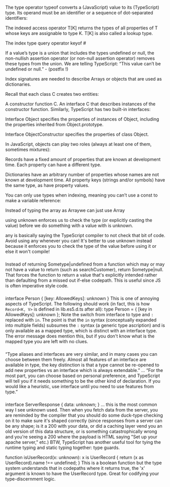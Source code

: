 The type operator typeof converts a (JavaScript) value to its (TypeScript) type. Its operand must be an identifier or a sequence of dot-separated identifiers:

The indexed access operator T[K] returns the types of all properties of T whose keys are assignable to type K. T[K] is also called a lookup type.

The index type query operator keyof #

If a value’s type is a union that includes the types undefined or null, the non-nullish assertion operator (or non-null assertion operator) removes these types from the union. We are telling TypeScript: “This value can’t be undefined or null.” - (postfix !)

Index signatures are needed to describe Arrays or objects that are used as dictionaries.

Recall that each class C creates two entities:

A constructor function C.
An interface C that describes instances of the constructor function.
Similarly, TypeScript has two built-in interfaces:

Interface Object specifies the properties of instances of Object, including the properties inherited from Object.prototype.

Interface ObjectConstructor specifies the properties of class Object.

In JavaScript, objects can play two roles (always at least one of them, sometimes mixtures):

Records have a fixed amount of properties that are known at development time. Each property can have a different type.

Dictionaries have an arbitrary number of properties whose names are not known at development time. All property keys (strings and/or symbols) have the same type, as have property values.

You can only use types when indexing, meaning you can’t use a const to make a variable reference:

Instead of typing the array as Array<any>we can just use Array<unknown>

using unknown enforces us to check the type (or explicitly casting the value) before we do something with a value with is unknown.

any is basically saying the TypeScript compiler to not check that bit of code. Avoid using any whenever you can! It's better to use unknown instead because it enforces you to check the type of the value before using it or else it won't compile!

###

Instead of returning Sometype|undefined from a function which may or may not have a value to return (such as searchCustomer), return Sometype|null.
That forces the function to return a value that's explicitly intended rather than defaulting from a missed out if-else codepath. This is useful since JS is often imperative style code.

###

  interface Person {
      [key: AllowedKeys]: unknown
    }
This is one of annoying aspects of TypeScript. The following should work (in fact, this is how `Record<K, V>` is defined in lib.es5.d.ts after all):
    type Person = {
      [key in AllowedKeys]: unknown
    };
Note the switch from interface to type and `:` replaced with `in`. The point is that the `in` syntax (conceptually expanded into multiple fields) subsumes the `:` syntax (a generic type ascription) and is only available as a mapped type, which is distinct with an interface type. The error message does mention this, but if you don't know what is the mapped type you are left with no clues.

###
“Type aliases and interfaces are very similar, and in many cases you can choose between them freely. Almost all features of an interface are available in type, the key distinction is that a type cannot be re-opened to add new properties vs an interface which is always extendable.” …
“For the most part, you can choose based on personal preference, and TypeScript will tell you if it needs something to be the other kind of declaration. If you would like a heuristic, use interface until you need to use features from type.”

###

interface ServerResponse {
    data: unknown;
  }
... this is the most common way I see unknown used. Then when you fetch data from the server, you are reminded by the compiler that you should do some duck-type checking on it to make sure it's shaped correctly (since responses from a server can be any shape; is it a 200 with your data, or did a caching layer vend you an old version of this data structure, or is something catastrophically wrong and you're seeing a 200 where the payload is HTML saying "Set up your apache server," etc.)
BTW, TypeScript has another useful tool for tying the runtime typing and static typing together: type guards.

  function isUserRecord(x: unknown): x is UserRecord {
    return (x as UserRecord).name !== undefined;
  }
This is a boolean function but the type system understands that in codepaths where it returns true, the 'x' argument is known to have the UserRecord type. Great for codifying your type-discernment logic.
